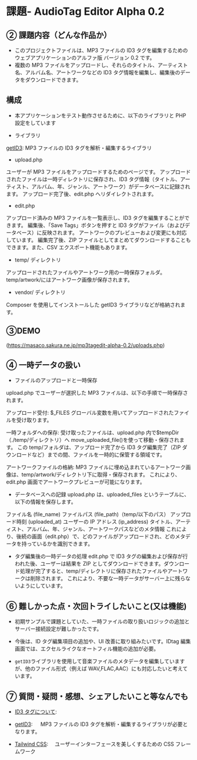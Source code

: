 # 課題- AudioTag Editor Alpha 0.2

## ② 課題内容（どんな作品か）

- このプロジェクトファイルは、MP3 ファイルの ID3 タグを編集するためのウェブアプリケーションのアルファ版 バージョン 0.2 です。
- 複数の MP3 ファイルをアップロードし、それらのタイトル、アーティスト名、アルバム名、アートワークなどの ID3 タグ情報を編集し、編集後のデータをダウンロードできます。

## 構成

- 本アプリケーションをテスト動作させるために、以下のライブラリと PHP 設定をしています

- ライブラリ

[getID3](https://github.com/JamesHeinrich/getID3):
MP3 ファイルの ID3 タグを解析・編集するライブラリ

- upload.php

ユーザーが MP3 ファイルをアップロードするためのページです。
アップロードされたファイルは一時ディレクトリに保存され、ID3 タグ情報（タイトル、アーティスト、アルバム、年、ジャンル、アートワーク）がデータベースに記録されます。
アップロード完了後、edit.php へリダイレクトされます。

- edit.php

アップロード済みの MP3 ファイルを一覧表示し、ID3 タグを編集することができます。
編集後、「Save Tags」ボタンを押すと ID3 タグがファイル（およびデータベース）に反映されます。
アートワークのプレビューおよび変更にも対応しています。
編集完了後、ZIP ファイルとしてまとめてダウンロードすることもできます。また、CSV エクスポート機能もあります。

- temp/ ディレクトリ

アップロードされたファイルやアートワーク用の一時保存フォルダ。temp/artwork/にはアートワーク画像が保存されます。

- vendor/ ディレクトリ

Composer を使用してインストールした getID3 ライブラリなどが格納されます。

## ③DEMO

(https://masaco.sakura.ne.jp/mp3tagedit-alpha-0.2/uploads.php)

## ④ 一時データの扱い

- ファイルのアップロードと一時保存

upload.php でユーザーが選択した MP3 ファイルは、以下の手順で一時保存されます。

アップロード受付:
$\_FILES グローバル変数を用いてアップロードされたファイルを受け取ります。

一時フォルダへの保存:
受け取ったファイルは、upload.php 内で$tempDir（./temp/ディレクトリ）へ move_uploaded_file()を使って移動・保存されます。
この temp/フォルダは、アップロード完了から ID3 タグ編集完了（ZIP ダウンロードなど）までの間、ファイルを一時的に保管する領域です。

アートワークファイルの格納:
MP3 ファイルに埋め込まれているアートワーク画像は、temp/artwork/ディレクトリ下に取得・保存されます。
これにより、edit.php 画面でアートワークプレビューが可能になります。

- データベースへの記録
  upload.php は、uploaded_files というテーブルに、以下の情報を保存します。

ファイル名 (file_name)
ファイルパス (file_path)（temp/以下のパス）
アップロード時刻 (uploaded_at)
ユーザーの IP アドレス (ip_address)
タイトル、アーティスト、アルバム、年、ジャンル、アートワークパスなどのメタ情報
これにより、後続の画面（edit.php）で、どのファイルがアップロードされ、どのメタデータを持っているかを識別できます。

- タグ編集後の一時データの処理
  edit.php で ID3 タグの編集および保存が行われた後、ユーザーは結果を ZIP としてダウンロードできます。ダウンロード処理が完了すると、temp/ディレクトリに保存されたファイルやアートワークは削除されます。
  これにより、不要な一時データがサーバー上に残らないようにしています。

## ⑥ 難しかった点・次回トライしたいこと(又は機能)

- 初期サンプルで課題としていた、一時ファイルの取り扱いロジックの追加とサーバー接続設定が難しかったです。

- 今後は、ID タグ編集項目の追加や、UI 改善に取り組みたいです。IDtag 編集画面では、エクセルライクなオートフィル機能の追加が必要。

- `getID3`ライブラリを使用して音楽ファイルのメタデータを編集していますが、他のファイル形式（例えば WAV,FLAC,AAC）にも対応したいと考えています。

## ⑦ 質問・疑問・感想、シェアしたいこと等なんでも

- [ID3 タグについて](https://ja.wikipedia.org/wiki/ID3%E3%82%BF%E3%82%B0):

- [getID3](https://github.com/JamesHeinrich/getID3):
  　 MP3 ファイルの ID3 タグを解析・編集するライブラリが必要となります。

- [Tailwind CSS](https://tailwindcss.com/):
  　ユーザーインターフェースを美しくするための CSS フレームワーク
